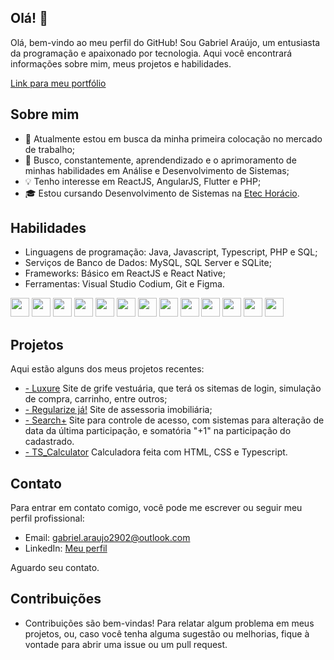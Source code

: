 ## Olá! 👋

Olá, bem-vindo ao meu perfil do GitHub! Sou Gabriel Araújo, um entusiasta da programação e apaixonado por tecnologia. Aqui você encontrará informações sobre mim, meus projetos e habilidades.

[Link para meu portfólio](https://portfolio-themyntt.netlify.app)

## Sobre mim

- 🔭 Atualmente estou em busca da minha primeira colocação no mercado de trabalho;
- 🌱 Busco, constantemente, aprendendizado e o aprimoramento de minhas habilidades em Análise e Desenvolvimento de Sistemas;
- 💡 Tenho interesse em ReactJS, AngularJS, Flutter e PHP;
- 🎓 Estou cursando Desenvolvimento de Sistemas na [Etec Horácio](https://etechoracio.com.br).

## Habilidades

- Linguagens de programação: Java, Javascript, Typescript, PHP e SQL;
- Serviços de Banco de Dados: MySQL, SQL Server e SQLite;
- Frameworks: Básico em ReactJS e React Native;
- Ferramentas: Visual Studio Codium, Git e Figma.

<div>  
<img src="https://cdn.jsdelivr.net/gh/devicons/devicon/icons/html5/html5-original.svg" width="30px"/>
            
<img src="https://cdn.jsdelivr.net/gh/devicons/devicon/icons/css3/css3-original.svg"  width="30px"/>

<img src="https://cdn.jsdelivr.net/gh/devicons/devicon/icons/javascript/javascript-original.svg" width="30px"/>

<img src="https://cdn.jsdelivr.net/gh/devicons/devicon/icons/typescript/typescript-original.svg" width="30px"/>

<img src="https://cdn.jsdelivr.net/gh/devicons/devicon/icons/php/php-original.svg" width="30px"/>

<img src="https://cdn.jsdelivr.net/gh/devicons/devicon/icons/react/react-original.svg" width="30px" />

<img src="https://cdn.jsdelivr.net/gh/devicons/devicon/icons/angularjs/angularjs-original.svg" width="30px" />

<img src="https://cdn.jsdelivr.net/gh/devicons/devicon/icons/flutter/flutter-original.svg" width="30px" />

<img src="https://cdn.jsdelivr.net/gh/devicons/devicon/icons/java/java-original.svg" width="30px" />
          
<img src="https://cdn.jsdelivr.net/gh/devicons/devicon/icons/mysql/mysql-original-wordmark.svg" width="30px" />

<img src="https://cdn.jsdelivr.net/gh/devicons/devicon/icons/sqlite/sqlite-original.svg" width="30px"/>

<img src="https://cdn.jsdelivr.net/gh/devicons/devicon/icons/git/git-original.svg" width="30px"/>

<img src="https://cdn.jsdelivr.net/gh/devicons/devicon/icons/figma/figma-original.svg" width="30px"/>
</div>

## Projetos

Aqui estão alguns dos meus projetos recentes:

- [- Luxure](https://github.com/theMyntt/Luxure) Site de grife vestuária, que terá os sitemas de login, simulação de compra, carrinho, entre outros;
- [- Regularize já!](https://github.com/theMyntt/regularize-ja) Site de assessoria imobiliária;
- [- Search+](https://github.com/theMyntt/SearchPlus) Site para controle de acesso, com sistemas para alteração de data da última participação, e somatória "+1" na participação do cadastrado.
- [- TS_Calculator](https://github.com/theMyntt/TS_Calculator) Calculadora feita com HTML, CSS e Typescript.

## Contato

Para entrar em contato comigo, você pode me escrever ou seguir meu perfil profissional:

- Email: gabriel.araujo2902@outlook.com
- LinkedIn: [Meu perfil](https://www.linkedin.com/in/gabriel-ara%C3%BAjo-lima-90667726a/)

Aguardo seu contato.

## Contribuições

- Contribuições são bem-vindas! Para relatar algum problema em meus projetos, ou, caso você tenha alguma sugestão ou melhorias, fique à vontade para abrir uma issue ou um pull request.

